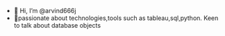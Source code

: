 - 👋 Hi, I’m @arvind666j
- 🌱passionate about technologies,tools such as tableau,sql,python.
    Keen to talk about database objects

<!---
arvind666j/arvind666j is a ✨ special ✨ repository because its `README.md` (this file) appears on your GitHub profile.
You can click the Preview link to take a look at your changes.
--->
